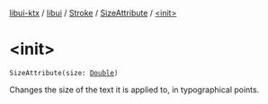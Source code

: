 [libui-ktx](../../../index.md) / [libui](../../index.md) / [Stroke](../index.md) / [SizeAttribute](index.md) / [&lt;init&gt;](./-init-.md)

# &lt;init&gt;

`SizeAttribute(size: `[`Double`](https://kotlinlang.org/api/latest/jvm/stdlib/kotlin/-double/index.html)`)`

Changes the size of the text it is applied to, in typographical points.

